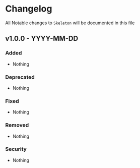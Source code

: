 # Changelog

All Notable changes to `Skeleton` will be documented in this file

## v1.0.0 - YYYY-MM-DD

### Added

- Nothing

### Deprecated

- Nothing

### Fixed

- Nothing

### Removed

- Nothing

### Security

- Nothing
